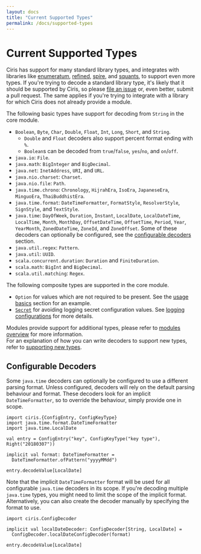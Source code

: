 ```yaml
---
layout: docs
title: "Current Supported Types"
permalink: /docs/supported-types
---
```


# Current Supported Types
Ciris has support for many standard library types, and integrates with libraries like [enumeratum](/docs/enumeratum-module), [refined](/docs/refined-module), [spire](/docs/spire-module), and [squants](/docs/squants-module), to support even more types. If you're trying to decode a standard library type, it's likely that it should be supported by Ciris, so please [file an issue](https://github.com/vlovgr/ciris/issues/new) or, even better, submit a pull request. The same applies if you're trying to integrate with a library for which Ciris does not already provide a module.

The following basic types have support for decoding from `String` in the core module.

- `Boolean`, `Byte`, `Char`, `Double`, `Float`, `Int`, `Long`, `Short`, and `String`.  
  - `Double` and `Float` decoders also support percent format ending with `%`.
  - `Boolean`s can be decoded from `true`/`false`, `yes`/`no`, and `on`/`off`.
- `java.io`: `File`.
- `java.math`: `BigInteger` and `BigDecimal`.
- `java.net`: `InetAddress`, `URI`, and `URL`.
- `java.nio.charset`: `Charset`.
- `java.nio.file`: `Path`.
- `java.time.chrono`: `Chronology`, `HijrahEra`, `IsoEra`, `JapaneseEra`, `MinguoEra`, `ThaiBuddhistEra`.
- `java.time.format`: `DateTimeFormatter`, `FormatStyle`, `ResolverStyle`, `SignStyle`, and `TextStyle`.
- `java.time`: `DayOfWeek`, `Duration`, `Instant`, `LocalDate`, `LocalDateTime`, `LocalTime`, `Month`, `MonthDay`, `OffsetDateTime`, `OffsetTime`, `Period`, `Year`, `YearMonth`, `ZonedDateTime`, `ZoneId`, and `ZoneOffset`. Some of these decoders can optionally be configured, see the [configurable decoders](#configurable-decoders) section.
- `java.util.regex`: `Pattern`.
- `java.util`: `UUID`.
- `scala.concurrent.duration`: `Duration` and `FiniteDuration`.
- `scala.math`: `BigInt` and `BigDecimal`.
- `scala.util.matching`: `Regex`.

The following composite types are supported in the core module.

- `Option` for values which are not required to be present. See the [usage basics](/docs/basics#configuration-values) section for an example.
- [`Secret`][Secret] for avoiding logging secret configuration values. See [logging configurations](/docs/logging) for more details.

Modules provide support for additional types, please refer to [modules overview](/docs/modules) for more information.  
For an explanation of how you can write decoders to support new types, refer to [supporting new types](/docs/supporting-new-types).

## Configurable Decoders
Some `java.time` decoders can optionally be configured to use a different parsing format. Unless configured, decoders will rely on the default parsing behaviour and format. These decoders look for an implicit `DateTimeFormatter`, so to override the behaviour, simply provide one in scope.

```tut:book
import ciris.{ConfigEntry, ConfigKeyType}
import java.time.format.DateTimeFormatter
import java.time.LocalDate

val entry = ConfigEntry("key", ConfigKeyType("key type"), Right("20180307"))

implicit val format: DateTimeFormatter =
  DateTimeFormatter.ofPattern("yyyyMMdd")

entry.decodeValue[LocalDate]
```

Note that the implicit `DateTimeFormatter` format will be used for all configurable `java.time` decoders in its scope. If you're decoding multiple `java.time` types, you might need to limit the scope of the implicit format. Alternatively, you can also create the decoder manually by specifying the format to use.

```tut:book
import ciris.ConfigDecoder

implicit val localDateDecoder: ConfigDecoder[String, LocalDate] =
  ConfigDecoder.localDateConfigDecoder(format)

entry.decodeValue[LocalDate]
```

[Secret]: /api/ciris/Secret.html
